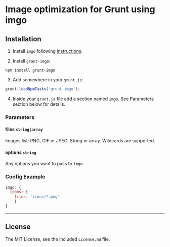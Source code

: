 # Image optimization for Grunt using imgo

## Installation

1. Install `imgo` following [instructions](https://github.com/imgo/imgo/blob/master/README.md).

2. Install `grunt-imgo`:

```
npm install grunt-imgo
```

3. Add somewhere in your `grunt.js`:

```javascript
grunt.loadNpmTasks('grunt-imgo');
```

4. Inside your `grunt.js` file add a section named `imgo`. See Parameters section below for details.

### Parameters

#### files `string|array`

Images list: PNG, GIF or JPEG. String or array. Wildcards are supported.

#### options `string`

Any options you want to pass to `imgo`.

### Config Example

``` javascript
imgo: {
  icons: {
    files: 'icons/*.png'
	}
}
```


---

## License

The MIT License, see the included `License.md` file.

